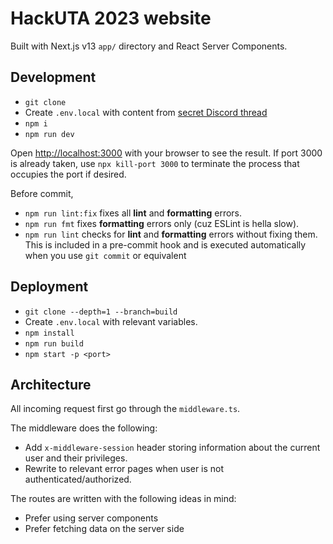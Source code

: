 # HackUTA 2023 website

Built with Next.js v13 `app/` directory and React Server Components.

## Development

* `git clone`
* Create `.env.local` with content from [secret Discord thread](https://discord.com/channels/1065710827484745829/1074431163227189329/1074473411969044500)
* `npm i`
* `npm run dev`

Open [http://localhost:3000](http://localhost:3000) with your browser to see the result.
If port 3000 is already taken, use `npx kill-port 3000` to terminate the process that occupies the port if desired.

Before commit,

* `npm run lint:fix` fixes all **lint** and **formatting** errors. 
* `npm run fmt` fixes **formatting** errors only (cuz ESLint is hella slow).
* `npm run lint` checks for **lint** and **formatting** errors without fixing them. This is included in a pre-commit hook and is executed automatically when you use `git commit` or equivalent

## Deployment

* `git clone --depth=1 --branch=build`
* Create `.env.local` with relevant variables.
* `npm install`
* `npm run build`
* `npm start -p <port>`

## Architecture

All incoming request first go through the `middleware.ts`.

The middleware does the following:

* Add `x-middleware-session` header storing information about the current user and their privileges.
* Rewrite to relevant error pages when user is not authenticated/authorized.

The routes are written with the following ideas in mind:

* Prefer using server components
* Prefer fetching data on the server side
